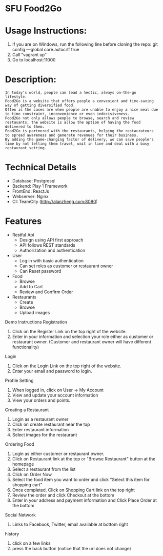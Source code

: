 # SFU Food2Go

# Usage Instructions:
1. If you are on Windows, run the following line before cloning the repo: git config —global core.autocrlf true
2. Call "vagrant up"
3. Go to localhost:11000

# Description: 
    In today's world, people can lead a hectic, always on-the-go lifestyle. 
    Food2Go is a website that offers people a convenient and time-saving way of getting diversified food.
    Often is the cases are when people are unable to enjoy a nice meal due to time constraint, inconvenience or even indecisiveness.
    Food2Go not only allows people to browse, search and review restauants, the website is allow the option of having the food delivered to them.
    Food2Go is partnered with the restaurants, helping the restaurateurs to spread awareness and generate revenues for their business.
    By adding the game-changing factor of delivery, we can save people's time by not letting them travel, wait in line and deal with a busy restaurant setting.
    

# Technical Details
- Database: Postgresql
- Backend: Play 1 Framework
- FrontEnd: ReactJs
- Webserver: Nginx
- CI: TeamCity (http://alanzheng.com:8080)

# Features
- Restful Api
  - Design using API first approach
  - API follows REST standards
  - Authorization and authentication
- User
  - Log in with basic authentication
  - Can set roles as customer or restaurant owner
  - Can Reset password
- Food
  - Browse
  - Add to Cart
  - Review and Confirm Order
- Restaurants
  - Create
  - Browse
  - Upload images

Demo Instructions
Registration
1. Click on the Register Link on the top right of the website.
2. Enter in your information and selection your role either as customer or restaurant owner.
(Customer and restaurant owner will have different functionality)

Login
1. Click on the Login Link on the top right of the website.
2. Enter your email and password to login.

Profile Setting
1. When logged in, click on User -> My Account
2. View and update your account information
3. View your orders and points.

Creating a Restaurant 
1. Login as a restaurant owner
2. Click on create restaurant near the top
3. Enter restaurant information
4. Select images for the restaurant

Ordering Food
1. Login as either customer or restaurant owner.
2. Click on Restaurant link at the top or "Browse Restaurant" button at the homepage
3. Select a restaurant from the list
4. Click on Order Now
5. Select the food item you want to order and click "Select this item for shopping cart"
6. Once completed, Click on Shopping Cart link on the top right
7. Review the order and click Checkout at the bottom
8. Enter in your address and payment information and Click Place Order at the bottom

Social Network
1. Links to Facebook, Twitter, email available at bottom right

history
1. click on a few links
2. press the back button (notice that the url does not change)


